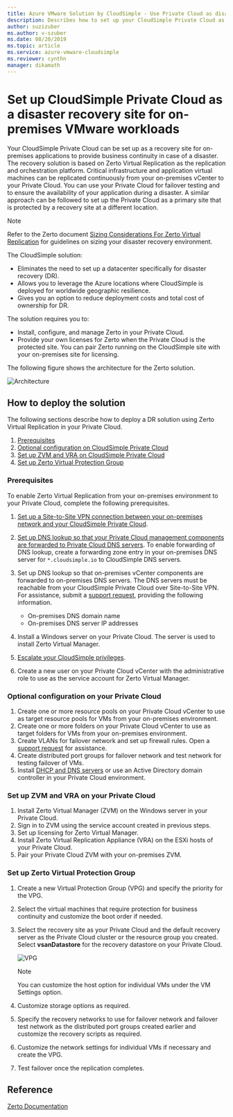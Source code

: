 ```yaml
---
title: Azure VMware Solution by CloudSimple - Use Private Cloud as disaster site for on-premises workloads
description: Describes how to set up your CloudSimple Private Cloud as a disaster recovery site for on-premises VMware workloads
author: suzizuber
ms.author: v-szuber
ms.date: 08/20/2019 
ms.topic: article 
ms.service: azure-vmware-cloudsimple 
ms.reviewer: cynthn 
manager: dikamath 
---
```


# Set up CloudSimple Private Cloud as a disaster recovery site for on-premises VMware workloads

Your CloudSimple Private Cloud can be set up as a recovery site for on-premises applications to provide business continuity in case of a disaster. The recovery solution is based on Zerto Virtual Replication as the replication and orchestration platform. Critical infrastructure and application virtual machines can be replicated continuously from your on-premises vCenter to your Private Cloud. You can use your Private Cloud for failover testing and to ensure the availability of your application during a disaster. A similar approach can be followed to set up the Private Cloud as a primary site that is protected by a recovery site at a different location.

> [!NOTE]
> Refer to the Zerto document [Sizing Considerations For Zerto Virtual Replication](https://s3.amazonaws.com/zertodownload_docs/5.5U3/Zerto%20Virtual%20Replication%20Sizing.pdf) for guidelines on sizing your disaster recovery environment.

The CloudSimple solution:

* Eliminates the need to set up a datacenter specifically for disaster recovery (DR).
* Allows you to leverage the Azure locations where CloudSimple is deployed for worldwide geographic resilience.
* Gives you an option to reduce deployment costs and total cost of ownership for DR.

The solution requires you to:

* Install, configure, and manage Zerto in your Private Cloud.
* Provide your own licenses for Zerto when the Private Cloud is the protected site. You can pair Zerto running on the CloudSimple site with your on-premises site for licensing.

The following figure shows the architecture for the Zerto solution.

![Architecture](media/cloudsimple-zerto-architecture.png)

## How to deploy the solution

The following sections describe how to deploy a DR solution using Zerto Virtual Replication in your Private Cloud.

1. [Prerequisites](#prerequisites)
2. [Optional configuration on CloudSimple Private Cloud](#optional-configuration-on-your-private-cloud)
3. [Set up ZVM and VRA on CloudSimple Private Cloud](#set-up-zvm-and-vra-on-your-private-cloud)
4. [Set up Zerto Virtual Protection Group](#set-up-zerto-virtual-protection-group)

### Prerequisites

To enable Zerto Virtual Replication from your on-premises environment to your Private Cloud, complete the following prerequisites.

1. [Set up a Site-to-Site VPN connection between your on-premises network and your CloudSimple Private Cloud](set-up-vpn.md).
2. [Set up DNS lookup so that your Private Cloud management components are forwarded to Private Cloud DNS servers](on-premises-dns-setup.md).  To enable forwarding of DNS lookup, create a forwarding zone entry in your on-premises DNS server for `*.cloudsimple.io` to CloudSimple DNS servers.
3. Set up DNS lookup so that on-premises vCenter components are forwarded to on-premises DNS servers.  The DNS servers must be reachable from your CloudSimple Private Cloud over Site-to-Site VPN. For assistance, submit a [support request](https://portal.azure.com/#blade/Microsoft_Azure_Support/HelpAndSupportBlade/newsupportrequest), providing the following information.  

    * On-premises DNS domain name
    * On-premises DNS server IP addresses

4. Install a Windows server on your Private Cloud. The server is used to install Zerto Virtual Manager.
5. [Escalate your CloudSimple privileges](escalate-private-cloud-privileges.md).
6. Create a new user on your Private Cloud vCenter with the administrative role to use as the service account for Zerto Virtual Manager.

### Optional configuration on your Private Cloud

1. Create one or more resource pools on your Private Cloud vCenter to use as target resource pools for VMs from your on-premises environment.
2. Create one or more folders on your Private Cloud vCenter to use as target folders for VMs from your on-premises environment.
3. Create VLANs for failover network and set up firewall rules. Open a [support request](https://portal.azure.com/#blade/Microsoft_Azure_Support/HelpAndSupportBlade/newsupportrequest) for assistance.
4. Create distributed port groups for failover network and test network for testing failover of VMs.
5. Install [DHCP and DNS servers](dns-dhcp-setup.md) or use an Active Directory domain controller in your Private Cloud environment.

### Set up ZVM and VRA on your Private Cloud

1. Install Zerto Virtual Manager (ZVM) on the Windows server in your Private Cloud.
2. Sign in to ZVM using the service account created in previous steps.
3. Set up licensing for Zerto Virtual Manager.
4. Install Zerto Virtual Replication Appliance (VRA) on the ESXi hosts of your Private Cloud.
5. Pair your Private Cloud ZVM with your on-premises ZVM.

### Set up Zerto Virtual Protection Group

1. Create a new Virtual Protection Group (VPG) and specify the priority for the VPG.
2. Select the virtual machines that require protection for business continuity and customize the boot order if needed.
3. Select the recovery site as your Private Cloud and the default recovery server as the Private Cloud cluster or the resource group you created. Select **vsanDatastore** for the recovery datastore on your Private Cloud.

    ![VPG](media/cloudsimple-zerto-vpg.png)

    > [!NOTE]
    > You can customize the host option for individual VMs under the VM Settings option.

4. Customize storage options as required.
5. Specify the recovery networks to use for failover network and failover test network as the distributed port groups created earlier and customize the recovery scripts as required.
6. Customize the network settings for individual VMs if necessary and create the VPG.
7. Test failover once the replication completes.

## Reference

[Zerto Documentation](https://www.zerto.com/myzerto/technical-documentation/)
